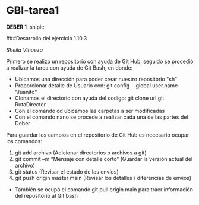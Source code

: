 # GBI-tarea1
**DEBER 1**   :shipit:

###Desarrollo del ejercicio 1.10.3

*Sheila Vinueza*


Primero se realizó un repositorio con ayuda de Git Hub, seguido se procedió a realizar la tarea con ayuda de Git Bash, en donde:
* Ubicamos una dirección para poder crear nuestro repositorio "sh"
* Proporcionar detalle de Usuario con: git config --global user.name "Juanito"
* Clonamos el directorio con ayuda del codigo: git clone url.git RutaDirector
* Con el comando cd ubicamos las carpetas a ser modificadas
* Con el comando nano se procede a realizar cada una de las partes del Deber

Para guardar los cambios en el repositorio de Git Hub es necesario ocupar los comandos:
 1. git add archivo (Adicionar directorios o archivos a git)
 2. git commit –m “Mensaje con detalle corto” (Guardar la versión actual del archivo)
 3. git status (Revisar el estado de los envíos)
 4. git push origin master main (Revisar los detalles / diferencias de envíos)

- También se ocupó el comando git pull origin main para traer información del repositorio al Git bash
